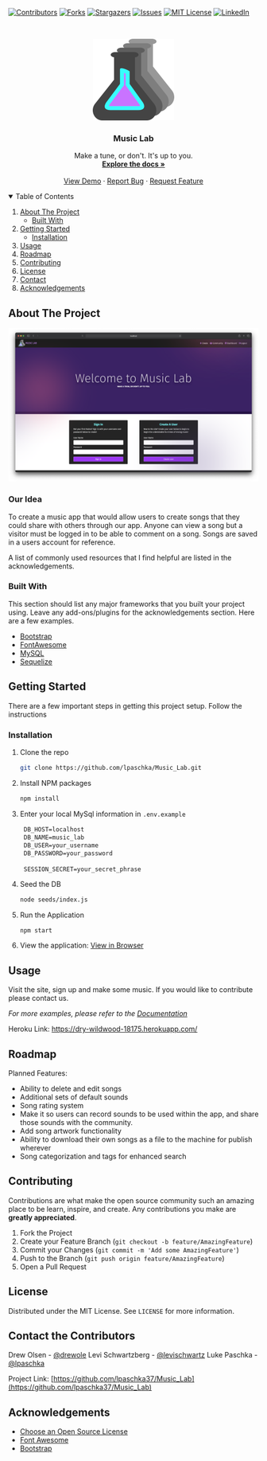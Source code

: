 
<!-- PROJECT SHIELDS -->
<!--
*** I'm using markdown "reference style" links for readability.
*** Reference links are enclosed in brackets [ ] instead of parentheses ( ).
*** See the bottom of this document for the declaration of the reference variables
*** for contributors-url, forks-url, etc. This is an optional, concise syntax you may use.
*** https://www.markdownguide.org/basic-syntax/#reference-style-links
-->
[![Contributors][contributors-shield]][contributors-url]
[![Forks][forks-shield]][forks-url]
[![Stargazers][stars-shield]][stars-url]
[![Issues][issues-shield]][issues-url]
[![MIT License][license-shield]][license-url]
[![LinkedIn][linkedin-shield]][linkedin-url]



<!-- PROJECT LOGO -->
<br />
<p align="center">
  <a href="#">
    <img src="public/images/MusiclabLogo.png" alt="Logo"/>
  </a>

  <h3 align="center">Music Lab</h3>

  <p align="center">
    Make a tune, or don't. It's up to you.
    <br />
    <a href="https://github.com/lpaschka/Music_Lab"><strong>Explore the docs »</strong></a>
    <br />
    <br />
    <a href="https://github.com/lpaschka/Music_Lab">View Demo</a>
    ·
    <a href="https://github.com/lpaschka/Music_Lab/issues">Report Bug</a>
    ·
    <a href="https://github.com/lpaschka/Music_Lab/issues">Request Feature</a>
  </p>
</p>



<!-- TABLE OF CONTENTS -->
<details open="open">
  <summary>Table of Contents</summary>
  <ol>
    <li>
      <a href="#about-the-project">About The Project</a>
      <ul>
        <li><a href="#built-with">Built With</a></li>
      </ul>
    </li>
    <li>
      <a href="#getting-started">Getting Started</a>
      <ul>
        <!-- <li><a href="#prerequisites">Prerequisites</a></li> -->
        <li><a href="#installation">Installation</a></li>
      </ul>
    </li>
    <li><a href="#usage">Usage</a></li>
    <li><a href="#roadmap">Roadmap</a></li>
    <li><a href="#contributing">Contributing</a></li>
    <li><a href="#license">License</a></li>
    <li><a href="#contact">Contact</a></li>
    <li><a href="#acknowledgements">Acknowledgements</a></li>
  </ol>
</details>



<!-- ABOUT THE PROJECT -->
## About The Project

[![Product Name Screen Shot][product-screenshot]](https://example.com)

### Our Idea
To create a music app that would allow users to create songs that they could share
with others through our app. Anyone can view a song but a visitor must be logged
in to be able to comment on a song. Songs are saved in a users account for reference.

A list of commonly used resources that I find helpful are listed in the acknowledgements.

### Built With

This section should list any major frameworks that you built your project using. Leave any add-ons/plugins for the acknowledgements section. Here are a few examples.
* [Bootstrap](https://getbootstrap.com)
* [FontAwesome](https://fontawesome.com)
* [MySQL](https://mysql.com)
* [Sequelize](https://sequelize.org/)



<!-- GETTING STARTED -->
## Getting Started
There are a few important steps in getting this project setup. Follow the instructions

<!-- ### Prerequisites

This is an example of how to list things you need to use the software and how to install them.
* npm
  ```sh
  npm install npm@latest -g
  ```
* My Sql
  ```sh
  npm install npm@latest -g
  ``` -->

### Installation

 <!--Get a free API Key at [https://example.com](https://example.com) -->
1. Clone the repo
   ```sh
   git clone https://github.com/lpaschka/Music_Lab.git
   ```
2. Install NPM packages
   ```sh
   npm install
   ```
3. Enter your local MySql information in `.env.example`
   ```
    DB_HOST=localhost
    DB_NAME=music_lab
    DB_USER=your_username
    DB_PASSWORD=your_password

    SESSION_SECRET=your_secret_phrase
   ```
4. Seed the DB
   ```sh
   node seeds/index.js
   ```
5. Run the Application
   ```sh
   npm start
   ```
6. View the application:
   [View in Browser](localhost:3001)



<!-- USAGE EXAMPLES -->
## Usage

Visit the site, sign up and make some music. If you would like to contribute please contact us.

_For more examples, please refer to the [Documentation](https://github.com/lpaschka/Music_Lab)_

Heroku Link:
https://dry-wildwood-18175.herokuapp.com/


<!-- ROADMAP -->
## Roadmap

Planned Features:

* Ability to delete and edit songs
* Additional sets of default sounds
* Song rating system
* Make it so users can record sounds to be used within the app, and share those sounds with the community.
* Add song artwork functionality
* Ability to download their own songs as a file to the machine for publish wherever 
* Song categorization and tags for enhanced search

<!-- See the [open issues](https://github.com/lpaschka/Music_Lab/issues) for a list of proposed features (and known issues). -->



<!-- CONTRIBUTING -->
## Contributing

Contributions are what make the open source community such an amazing place to be learn, inspire, and create. Any contributions you make are **greatly appreciated**.

1. Fork the Project
2. Create your Feature Branch (`git checkout -b feature/AmazingFeature`)
3. Commit your Changes (`git commit -m 'Add some AmazingFeature'`)
4. Push to the Branch (`git push origin feature/AmazingFeature`)
5. Open a Pull Request



<!-- LICENSE -->
## License

Distributed under the MIT License. See `LICENSE` for more information.



<!-- CONTACT -->
## Contact the Contributors

Drew Olsen - [@drewole](https://github.com/drewole)
Levi Schwartzberg - [@levischwartz](https://github.com/Levischwartzberg)
Luke Paschka - [@lpaschka](https://github.com/lpaschka37)

Project Link: [https://github.com/lpaschka37/Music_Lab](https://github.com/lpaschka37/Music_Lab)



<!-- ACKNOWLEDGEMENTS -->
## Acknowledgements
* [Choose an Open Source License](https://choosealicense.com)
* [Font Awesome](https://fontawesome.com)
* [Bootstrap](https://getbootstrap.com)





<!-- MARKDOWN LINKS & IMAGES -->
<!-- https://www.markdownguide.org/basic-syntax/#reference-style-links -->
[contributors-shield]: https://img.shields.io/github/contributors/lpaschka/Music_Lab.svg?style=for-the-badge
[contributors-url]: https://github.com/lpaschka/Music_Lab/graphs/contributors
[forks-shield]: https://img.shields.io/github/forks/lpaschka/Music_Lab.svg?style=for-the-badge
[forks-url]: https://github.com/lpaschka/Music_Lab/network/members
[stars-shield]: https://img.shields.io/github/stars/lpaschka/Music_Lab.svg?style=for-the-badge
[stars-url]: https://github.com/lpaschka/Music_Lab/stargazers
[issues-shield]: https://img.shields.io/github/issues/lpaschka/Music_Lab.svg?style=for-the-badge
[issues-url]: https://github.com/lpaschka/Music_Lab/issues
[license-shield]: https://img.shields.io/github/license/lpaschka/Music_Lab.svg?style=for-the-badge
[license-url]: https://github.com/lpaschka/Music_Lab/blob/master/LICENSE.txt
[linkedin-shield]: https://img.shields.io/badge/-LinkedIn-black.svg?style=for-the-badge&logo=linkedin&colorB=555
[linkedin-url]: https://linkedin.com/in/lpaschka
[product-screenshot]: /public/images/screenshot.png
[product-logo]: /public/images/musicLabLogo.png
